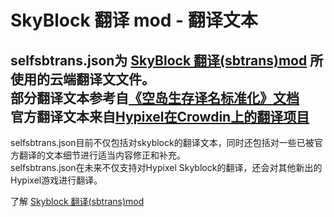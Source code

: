 # SkyBlock 翻译 mod - 翻译文本

selfsbtrans.json为 [SkyBlock 翻译(sbtrans)mod](https://github.com/wysb233/sbtrans) 所使用的云端翻译文文件。  
部分翻译文本参考自[《空岛生存译名标准化》文档](https://docs.qq.com/sheet/DYWJ1bUlwdFNJY0VG?c=A1A0A0)    
官方翻译文本来自[Hypixel在Crowdin上的翻译项目](https://crowdin.com/translate/hypixel/286/en-zhcn)
-
selfsbtrans.json目前不仅包括对skyblock的翻译文本，同时还包括对一些已被官方翻译的文本细节进行适当内容修正和补充。  
selfsbtrans.json在未来不仅支持对Hypixel Skyblock的翻译，还会对其他新出的Hypixel游戏进行翻译。  

了解 [Skyblock 翻译(sbtrans)mod](https://github.com/wysb233/sbtrans)
